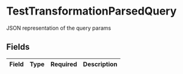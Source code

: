 # TestTransformationParsedQuery

JSON representation of the query params


## Fields

| Field       | Type        | Required    | Description |
| ----------- | ----------- | ----------- | ----------- |